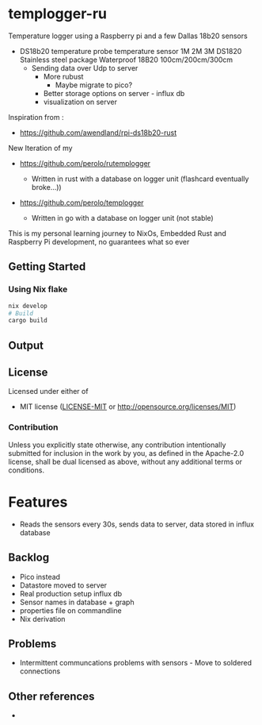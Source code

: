 # templogger-ru


Temperature logger using a Raspberry pi and a few Dallas 18b20 sensors
* DS18b20 temperature probe temperature sensor 1M 2M 3M DS1820 Stainless steel package Waterproof 18B20 100cm/200cm/300cm
  * Sending data over Udp to server 
    * More rubust
      * Maybe migrate to pico?
    * Better storage options on server - influx db
    * visualization on server

Inspiration from :
*  https://github.com/awendland/rpi-ds18b20-rust

New Iteration of my
* https://github.com/perolo/rutemplogger
  * Written in rust with a database on logger unit (flashcard eventually broke...))
    
* https://github.com/perolo/templogger
  * Written in go with a database on logger unit (not stable)


This is my personal learning journey to NixOs, Embedded Rust and Raspberry Pi development, no guarantees what so ever

## Getting Started


### Using Nix flake
```bash
nix develop
# Build
cargo build


```
## Output


## License

Licensed under either of

- MIT license ([LICENSE-MIT](LICENSE-MIT) or http://opensource.org/licenses/MIT)


### Contribution

Unless you explicitly state otherwise, any contribution intentionally submitted for inclusion in the
work by you, as defined in the Apache-2.0 license, shall be dual licensed as above, without any
additional terms or conditions.

# Features

* Reads the sensors every 30s, sends data to server, data stored in influx database

## Backlog
* Pico instead
* Datastore moved to server
* Real production setup influx db
* Sensor names in database + graph
* properties file on commandline
* Nix derivation

## Problems
* Intermittent communcations problems with sensors - Move to soldered connections

## Other references

* 